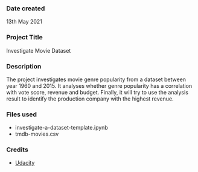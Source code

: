 ### Date created
13th May 2021

### Project Title
Investigate Movie Dataset

### Description
The project investigates movie genre popularity from a dataset between year 1960 and 2015.
It analyses whether genre popularity has a correlation with vote score, revenue and budget.
Finally, it will try to use the analysis result to identify the production company with the highest revenue.

### Files used
* investigate-a-dataset-template.ipynb
* tmdb-movies.csv

### Credits
* [Udacity](udacity.com)
